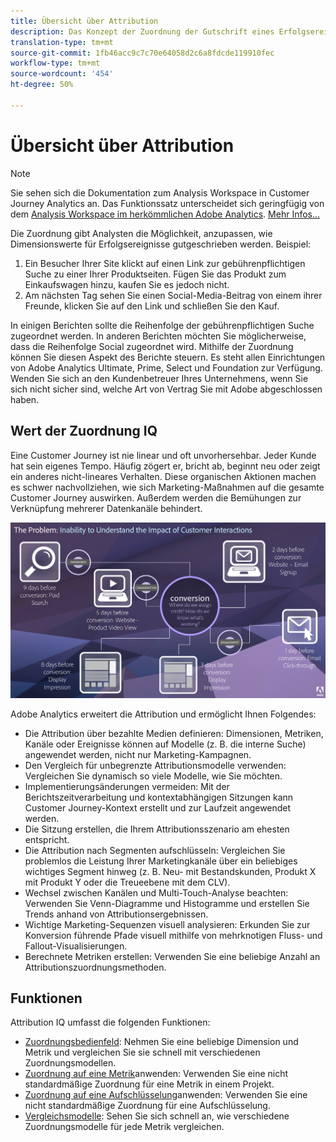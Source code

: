 ```yaml
---
title: Übersicht über Attribution
description: Das Konzept der Zuordnung der Gutschrift eines Erfolgsereignisses zu mehreren Dimensionswerten.
translation-type: tm+mt
source-git-commit: 1fb46acc9c7c70e64058d2c6a8fdcde119910fec
workflow-type: tm+mt
source-wordcount: '454'
ht-degree: 50%

---
```



# Übersicht über Attribution

>[!NOTE]
>
>Sie sehen sich die Dokumentation zum Analysis Workspace in Customer Journey Analytics an. Das Funktionssatz unterscheidet sich geringfügig von dem [Analysis Workspace im herkömmlichen Adobe Analytics](https://docs.adobe.com/content/help/de-DE/analytics/analyze/analysis-workspace/home.html). [Mehr Infos...](/help/getting-started/cja-aa.md)

Die Zuordnung gibt Analysten die Möglichkeit, anzupassen, wie Dimensionswerte für Erfolgsereignisse gutgeschrieben werden. Beispiel:

1. Ein Besucher Ihrer Site klickt auf einen Link zur gebührenpflichtigen Suche zu einer Ihrer Produktseiten. Fügen Sie das Produkt zum Einkaufswagen hinzu, kaufen Sie es jedoch nicht.
2. Am nächsten Tag sehen Sie einen Social-Media-Beitrag von einem ihrer Freunde, klicken Sie auf den Link und schließen Sie den Kauf.

In einigen Berichten sollte die Reihenfolge der gebührenpflichtigen Suche zugeordnet werden. In anderen Berichten möchten Sie möglicherweise, dass die Reihenfolge Social zugeordnet wird. Mithilfe der Zuordnung können Sie diesen Aspekt des Berichte steuern. Es steht allen Einrichtungen von Adobe Analytics Ultimate, Prime, Select und Foundation zur Verfügung. Wenden Sie sich an den Kundenbetreuer Ihres Unternehmens, wenn Sie sich nicht sicher sind, welche Art von Vertrag Sie mit Adobe abgeschlossen haben.

## Wert der Zuordnung IQ

Eine Customer Journey ist nie linear und oft unvorhersehbar. Jeder Kunde hat sein eigenes Tempo. Häufig zögert er, bricht ab, beginnt neu oder zeigt ein anderes nicht-lineares Verhalten. Diese organischen Aktionen machen es schwer nachvollziehen, wie sich Marketing-Maßnahmen auf die gesamte Customer Journey auswirken. Außerdem werden die Bemühungen zur Verknüpfung mehrerer Datenkanäle behindert.

![Attribution IQ-Problem](assets/attribution_iq_problem.png)

Adobe Analytics erweitert die Attribution und ermöglicht Ihnen Folgendes:

* Die Attribution über bezahlte Medien definieren: Dimensionen, Metriken, Kanäle oder Ereignisse können auf Modelle (z. B. die interne Suche) angewendet werden, nicht nur Marketing-Kampagnen.
* Den Vergleich für unbegrenzte Attributionsmodelle verwenden: Vergleichen Sie dynamisch so viele Modelle, wie Sie möchten.
* Implementierungsänderungen vermeiden: Mit der Berichtszeitverarbeitung und kontextabhängigen Sitzungen kann Customer Journey-Kontext erstellt und zur Laufzeit angewendet werden.
* Die Sitzung erstellen, die Ihrem Attributionsszenario am ehesten entspricht.
* Die Attribution nach Segmenten aufschlüsseln: Vergleichen Sie problemlos die Leistung Ihrer Marketingkanäle über ein beliebiges wichtiges Segment hinweg (z. B. Neu- mit Bestandskunden, Produkt X mit Produkt Y oder die Treueebene mit dem CLV).
* Wechsel zwischen Kanälen und Multi-Touch-Analyse beachten: Verwenden Sie Venn-Diagramme und Histogramme und erstellen Sie Trends anhand von Attributionsergebnissen.
* Wichtige Marketing-Sequenzen visuell analysieren: Erkunden Sie zur Konversion führende Pfade visuell mithilfe von mehrknotigen Fluss- und Fallout-Visualisierungen.
* Berechnete Metriken erstellen: Verwenden Sie eine beliebige Anzahl an Attributionszuordnungsmethoden.

## Funktionen

Attribution IQ umfasst die folgenden Funktionen:

* [Zuordnungsbedienfeld](../c-panels/attribution.md): Nehmen Sie eine beliebige Dimension und Metrik und vergleichen Sie sie schnell mit verschiedenen Zuordnungsmodellen.
* [Zuordnung auf eine Metrik](../build-workspace-project/column-row-settings/column-settings.md)anwenden: Verwenden Sie eine nicht standardmäßige Zuordnung für eine Metrik in einem Projekt.
* [Zuordnung auf eine Aufschlüsselung](/help/components/dimensions/t-breakdown-fa.md)anwenden: Verwenden Sie eine nicht standardmäßige Zuordnung für eine Aufschlüsselung.
* [Vergleichsmodelle](/help/components/apply-create-metrics.md): Sehen Sie sich schnell an, wie verschiedene Zuordnungsmodelle für jede Metrik vergleichen.
